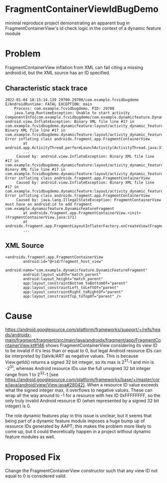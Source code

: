 # FragmentContainerViewIdBugDemo
minimal reproduce project demonstrating an apparent bug in FragmentContainerView's id check logic in the context of a dynamic feature module

# Problem
FragmentContainerView inflation from XML can fail citing a missing android:id, but the XML source has an ID specified.

## Characteristic stack trace
```
2022-01-04 18:15:14.139 29700-29700/com.example.fcvidbugdemo E/AndroidRuntime: FATAL EXCEPTION: main
    Process: com.example.fcvidbugdemo, PID: 29700
    java.lang.RuntimeException: Unable to start activity ComponentInfo{com.example.fcvidbugdemo/com.example.dynamicfeature.DynamicFeatureActivity}: android.view.InflateException: Binary XML file line #17 in com.example.fcvidbugdemo.dynamicfeature:layout/activity_dynamic_feature: Binary XML file line #17 in com.example.fcvidbugdemo.dynamicfeature:layout/activity_dynamic_feature: Error inflating class androidx.fragment.app.FragmentContainerView
        at android.app.ActivityThread.performLaunchActivity(ActivityThread.java:3792)
        ...
     Caused by: android.view.InflateException: Binary XML file line #17 in com.example.fcvidbugdemo.dynamicfeature:layout/activity_dynamic_feature: Binary XML file line #17 in com.example.fcvidbugdemo.dynamicfeature:layout/activity_dynamic_feature: Error inflating class androidx.fragment.app.FragmentContainerView
     Caused by: android.view.InflateException: Binary XML file line #17 in com.example.fcvidbugdemo.dynamicfeature:layout/activity_dynamic_feature: Error inflating class androidx.fragment.app.FragmentContainerView
     Caused by: java.lang.IllegalStateException: FragmentContainerView must have an android:id to add Fragment com.example.dynamicfeature.DynamicFeatureFragment
        at androidx.fragment.app.FragmentContainerView.<init>(FragmentContainerView.java:171)
        at androidx.fragment.app.FragmentLayoutInflaterFactory.onCreateView(FragmentLayoutInflaterFactory.java:52)
        ...
```

## XML Source
```
<androidx.fragment.app.FragmentContainerView
        android:id="@+id/fragment_host_view"
        android:name="com.example.dynamicfeature.DynamicFeatureFragment"
        android:layout_width="match_parent"
        android:layout_height="match_parent"
        app:layout_constraintBottom_toBottomOf="parent"
        app:layout_constraintLeft_toLeftOf="parent"
        app:layout_constraintRight_toRightOf="parent"
        app:layout_constraintTop_toTopOf="parent" />
```

# Cause
https://android.googlesource.com/platform/frameworks/support/+/refs/heads/androidx-main/fragment/fragment/src/main/java/androidx/fragment/app/FragmentContainerView.kt#146 shows FragmentContainerView considering its view ID to be invalid if it's less than or equal to 0, but legal Android resource IDs can be interpreted by Dalvik/ART as negative values.  This is because View.getId() returns a signed 32 bit integer, so its max is 2<sup>31</sup>-1 and min is -2<sup>31</sup>, whereas Android resource IDs use the full unsigned 32 bit integer range from 1 to 2<sup>32</sup>-1 [see https://android.googlesource.com/platform/frameworks/base/+/master/core/java/android/view/View.java#28042].  When a resource ID value exceeds what the signed integer max, it overflows to negative values.  These can wrap all the way around to -1 for a resource with hex ID 0xFFFFFFFF, so the only truly invalid Android resource ID (when represented by a signed 32 bit integer) is 0. 

The role dynamic features play in this issue is unclear, but it seems that being part of a dynamic feature module imposes a huge bump up of resource IDs generated by AAPT; this makes the problem more likely to come up, but it could theoretically happen in a project without dynamic feature modules as well.

# Proposed Fix
Change the FragmentContainerView constructor such that any view ID not equal to 0 is considered valid.
